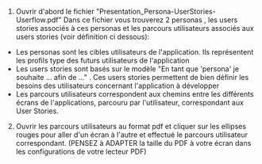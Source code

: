 1. Ouvrir d'abord le fichier "Presentation_Persona-UserStories-Userflow.pdf"
Dans ce fichier vous trouverez 2 personas , les users stories associés à ces personas et les parcours utilisateurs associés aux users stories (voir définition ci dessous):
- Les personas sont les cibles utilisateurs de l'application. Ils représentent les profils type des futurs utilisateurs de l'application
- Les users stories sont basés sur le modèle "En tant que 'persona' je souhaite ... afin de ..." . Ces users stories permettent de bien définir les besoins des utilisateurs concernant l'application à développer
- Les parcours utilisateurs correspondent aux chemins entre les différents écrans de l'applications, parcouru par l'utilisateur, correspondant aux User Stories. 


2. Ouvrir les parcours utilisateurs au format pdf et cliquer sur les ellipses rouges pour aller d'un écran à l'autre et effectué le parcours utilisateur correspondant. 
(PENSEZ à ADAPTER la taille du PDF à votre écran dans les configurations de votre lecteur PDF)
